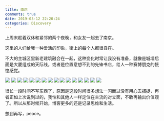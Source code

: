 ```yaml
---
title: 南京
comments: true
date: 2019-03-12 22:20:24
categories: Discovery
---
```


上周末趁着双休和紧邻的两个夜晚，和女友一起去了南京。

这里的人们给我一种爱活的印象，街上的每个人都很自在。

不大的主城区里新老建筑融合在一起，这种变化时常让我没有准备，就像是城墙后面是大厦组成的天际线，或者是位置意想不到的先锋书店，给人一种赛博朋克的恍惚感觉。

![](https://i04.cc/r/1636524330578-0.webp)
![](https://i04.cc/r/1636524330578-1.webp)
![](https://i04.cc/r/1636524330578-2.webp)
![](https://i04.cc/r/1636524330578-3.webp)
![](https://i04.cc/r/1636524330578-4.webp)
![](https://i04.cc/r/1636524330578-5.webp)
![](https://i04.cc/r/1636524330578-6.webp)
![](https://i04.cc/r/1636524330578-7.webp)
![](https://i04.cc/r/1636524330578-8.webp)
![](https://i04.cc/r/1636524330578-9.webp)
![](https://i04.cc/r/1636524330578-a.webp)
![](https://i04.cc/r/1636524330578-b.webp)
![](https://i04.cc/r/1636524330578-c.webp)
![](https://i04.cc/r/1636524330578-d.webp)
![](https://i04.cc/r/1636524330578-e.webp)
![](https://i04.cc/r/1636524330578-f.webp)

很长一段时间不写东西了，原因是这段时间很多想法一闪而过没有用心去捕捉，再者正如上次说到过的，我怕和其他人一样定位在主流的对立面，不敢再输出价值观了。所以从那时候开始，博客更多的还是记录思维和生活。

想到再写，peace。
